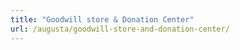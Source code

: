 ```yaml
---
title: "Goodwill store & Donation Center"
url: /augusta/goodwill-store-and-donation-center/
---
```

